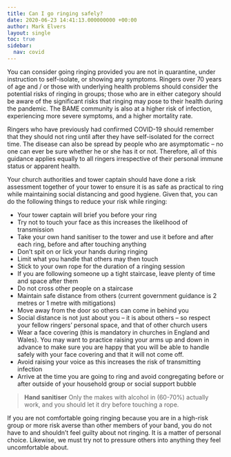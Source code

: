 ```yaml
---
title: Can I go ringing safely?
date: 2020-06-23 14:41:13.000000000 +00:00
author: Mark Elvers
layout: single
toc: true
sidebar:
  nav: covid
---
```

You can consider going ringing provided you are not in quarantine, under instruction to self-isolate, or showing any symptoms. Ringers over 70 years of age and / or those with underlying health problems should consider the potential risks of ringing in groups; those who are in either category should be aware of the significant risks that ringing may pose to their health during the pandemic. The BAME community is also at a higher risk of infection, experiencing more severe symptoms, and a higher mortality rate.

Ringers who have previously had confirmed COVID-19 should remember that they should not ring until after they have self-isolated for the correct time. The disease can also be spread by people who are asymptomatic – no one can ever be sure whether he or she has it or not. Therefore, all of this guidance applies equally to all ringers irrespective of their personal immune status or apparent health.

Your church authorities and tower captain should have done a risk assessment together of your tower to ensure it is as safe as practical to ring while maintaining social distancing and good hygiene. Given that, you can do the following things to reduce your risk while ringing:

* Your tower captain will brief you before your ring
* Try not to touch your face as this increases the likelihood of transmission 
* Take your own hand sanitiser to the tower and use it before and after each ring, before and after touching anything
* Don’t spit on or lick your hands during ringing
* Limit what you handle that others may then touch
* Stick to your own rope for the duration of a ringing session
* If you are following someone up a tight staircase, leave plenty of time and space after them
* Do not cross other people on a staircase
* Maintain safe distance from others (current government guidance is 2 metres or 1 metre with mitigations)
* Move away from the door so others can come in behind you
* Social distance is not just about you – it is about others – so respect your fellow ringers’ personal space, and that of other church users
* Wear a face covering (this is mandatory in churches in England and Wales). You may want to practice raising your arms up and down in advance to make sure you are happy that you will  be able to handle safely with your face covering and that it will not come off.
* Avoid raising your voice as this increases the risk of transmitting infection
* Arrive at the time you are going to ring and avoid congregating before or after outside of your household group or social support bubble

> **Hand sanitiser** Only the makes with alcohol in (60-70%) actually work, and you should let it dry before touching a rope.

If you are not comfortable going ringing because you are in a high-risk group or more risk averse than other members of your band, you do not have to and shouldn’t feel guilty about not ringing. It is a matter of personal choice. Likewise, we must try not to pressure others into anything they feel uncomfortable about.
